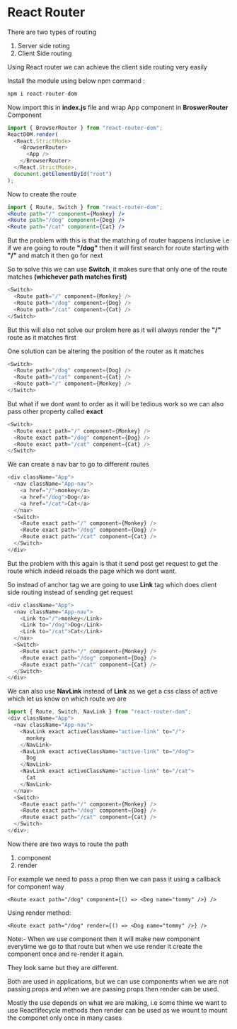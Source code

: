 # React Router

There are two types of routing

1. Server side roting
2. Client Side routing

Using React router we can achieve the client side routing very easily

Install the module using below npm command :

```javascript
npm i react-router-dom
```

Now import this in **index.js** file and wrap App component in **BroswerRouter** Component

```javascript
import { BrowserRouter } from "react-router-dom";
ReactDOM.render(
  <React.StrictMode>
    <BrowserRouter>
      <App />
    </BrowserRouter>
  </React.StrictMode>,
  document.getElementById("root")
);
```

Now to create the route

```jsx
import { Route, Switch } from "react-router-dom";
<Route path="/" component={Monkey} />
<Route path="/dog" component={Dog} />
<Route path="/cat" component={Cat} />
```

But the problem with this is that the matching of router happens inclusive i.e if we are going to route **"/dog"** then it will first search for route starting with **"/"** and match it then go for next

So to solve this we can use **Switch**, it makes sure that only one of the route matches **(whichever path matches first)**

```javascript
<Switch>
  <Route path="/" component={Monkey} />
  <Route path="/dog" component={Dog} />
  <Route path="/cat" component={Cat} />
</Switch>
```

But this will also not solve our prolem here as it will always render the **"/"** route as it matches first

One solution can be altering the position of the router as it matches

```javascript
<Switch>
  <Route path="/dog" component={Dog} />
  <Route path="/cat" component={Cat} />
  <Route path="/" component={Monkey} />
</Switch>
```

But what if we dont want to order as it will be tedious work so we can also pass other property called **exact**

```javascript
<Switch>
  <Route exact path="/" component={Monkey} />
  <Route exact path="/dog" component={Dog} />
  <Route exact path="/cat" component={Cat} />
</Switch>
```

We can create a nav bar to go to different routes

```javascript
<div className="App">
  <nav className="App-nav">
    <a href="/">monkey</a>
    <a href="/dog">Dog</a>
    <a href="/cat">Cat</a>
  </nav>
  <Switch>
    <Route exact path="/" component={Monkey} />
    <Route exact path="/dog" component={Dog} />
    <Route exact path="/cat" component={Cat} />
  </Switch>
</div>
```

But the problem with this again is that it send post get request to get the route which indeed reloads the page which we dont want.

So instead of anchor tag we are going to use **Link** tag which does client side routing instead of sending get request

```javascript
<div className="App">
  <nav className="App-nav">
    <Link to="/">monkey</Link>
    <Link to="/dog">Dog</Link>
    <Link to="/cat">Cat</Link>
  </nav>
  <Switch>
    <Route exact path="/" component={Monkey} />
    <Route exact path="/dog" component={Dog} />
    <Route exact path="/cat" component={Cat} />
  </Switch>
</div>
```

We can also use **NavLink** instead of **Link** as we get a css class of active which let us know on which route we are

```javascript
import { Route, Switch, NavLink } from "react-router-dom";
<div className="App">
  <nav className="App-nav">
    <NavLink exact activeClassName="active-link" to="/">
      monkey
    </NavLink>
    <NavLink exact activeClassName="active-link" to="/dog">
      Dog
    </NavLink>
    <NavLink exact activeClassName="active-link" to="/cat">
      Cat
    </NavLink>
  </nav>
  <Switch>
    <Route exact path="/" component={Monkey} />
    <Route exact path="/dog" component={Dog} />
    <Route exact path="/cat" component={Cat} />
  </Switch>
</div>;
```

Now there are two ways to route the path

1. component
2. render

For example we need to pass a prop then we can pass it using a callback for component way

```
<Route exact path="/dog" component={() => <Dog name="tommy" />} />
```

Using render method:

```
<Route exact path="/dog" render={() => <Dog name="tommy" />} />
```

Note:- When we use component then it will make new component everytime we go to that route but when we use render it create the component once and re-render it again.

They look same but they are different.

Both are used in applications, but we can use components when we are not passing props and when we are passing props then render can be used.

Mostly the use depends on what we are making, i.e some thime we want to use Reactlifecycle methods then render can be used as we wount to mount the componet only once in many cases
